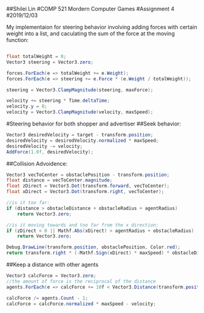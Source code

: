 ##Shilei Lin 
#COMP 521 Mordern Computer Games
#Assignment 4
#2019/12/03

My implementaion for steering behavior involving adding forces with certain weight into a list, and caculating the sum of the force at the moving function:
```c#

float totalWeight = 0;
Vector3 steering = Vector3.zero;

forces.ForEach(e => totalWeight += e.Weight);
forces.ForEach(e => steering += e.Force * (e.Weight / totalWeight));

steering = Vector3.ClampMagnitude(steering, maxForce);

velocity += steering * Time.deltaTime;
velocity.y = 0;
velocity = Vector3.ClampMagnitude(velocity, maxSpeed);
```		
#Steering behavior for both shopper and advertiser
##Seek behavior:
```c#
Vector3 desiredVelocity = target - transform.position;
desiredVelocity = desiredVelocity.normalized * maxSpeed;
desiredVelocity -= velocity;
AddForce(1.0f, desiredVelocity);
```		

##Collision Advoidence:
```c#
Vector3 vecToCenter = obstaclePosition - transform.position;
float distance = vecToCenter.magnitude;
float zDirect = Vector3.Dot(transform.forward, vecToCenter);
float xDirect = Vector3.Dot(transform.right, vecToCenter);

//is it too far:
if (distance > obstacleDistance + obstacleRadius + agentRadius)
    return Vector3.zero;

//is it moving towards and too far from the x direction:
if (zDirect < 0 || Mathf.Abs(xDirect) > agentRadius + obstacleRadius)
    return Vector3.zero;

Debug.DrawLine(transform.position, obstaclePosition, Color.red);
return transform.right * (-Mathf.Sign(xDirect) * maxSpeed) * obstacleDistance / distance;
```

##Keep a distance with other agents
```c#
Vector3 calcForce = Vector3.zero;
//the amount of force is the reciprocal of the distance
agents.ForEach(e => calcForce += 10f < Vector3.Distance(transform.position, e) ? Vector3.zero : (transform.position - agentPosition).normalized / Vector3.Distance(transform.position, agentPosition));

calcForce /= agents.Count - 1;
calcForce = calcForce.normalized * maxSpeed - velocity;
```